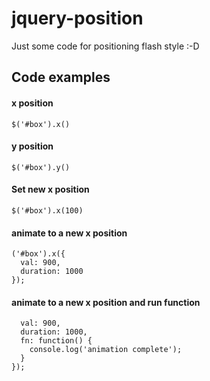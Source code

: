 # jquery-position
Just some code for positioning flash style :-D

## Code examples

#### x position
```
$('#box').x()
```

#### y position
```
$('#box').y()
```

#### Set new x position
```
$('#box').x(100)
```

#### animate to a new x position
```
('#box').x({
  val: 900,
  duration: 1000
});
```

#### animate to a new x position and run function
```('#box').x({
  val: 900,
  duration: 1000,
  fn: function() {
    console.log('animation complete');
  }
});
```